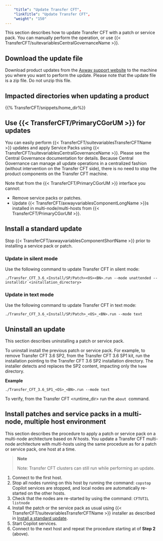 ```yaml
---
    "title": "Update Transfer CFT",
    "linkTitle": "Update Transfer CFT",
    "weight": "150"
---
```

This section describes how to update Transfer CFT with a patch or service pack. You can manually perform the operation, or use {{< TransferCFT/suitevariablesCentralGovernanceName  >}}.

Download the update file
------------------------

Download product updates from the [Axway support website](https://support.axway.com/) to the machine you where you want to perform the update. Please note that the update file is a zip file. Do not unzip this file.

Impacted directories when updating a product
--------------------------------------------

{{% TransferCFT/snippets/home_dir%}}

Use {{< TransferCFT/PrimaryCGorUM  >}} for updates
-------------------------------------------------------

You can easily perform {{< TransferCFT/suitevariablesTransferCFTName  >}} updates and apply Service Packs using {{< TransferCFT/suitevariablesCentralGovernanceName  >}}. Please see the Central Governance documentation for details. Because Central Governance can manage all update operations in a centralized fashion (without intervention on the Transfer CFT side), there is no need to stop the product components on the Transfer CFT machine.

Note that from the {{< TransferCFT/PrimaryCGorUM  >}} interface you cannot:

- Remove service packs or patches.
- Update {{< TransferCFT/axwayvariablesComponentLongName  >}}s installed in multi-node/multi-hosts from {{< TransferCFT/PrimaryCGorUM  >}}.

<span id="Install"></span>

Install a standard update
-------------------------

Stop {{< TransferCFT/axwayvariablesComponentShortName  >}} prior to installing a service pack or patch.

### Update in silent mode

Use the following command to update Transfer CFT in silent mode:

```
./Transfer_CFT_3.6_<Install/SP/Patch><OS><BN>.run --mode unattended --installdir <installation_directory>
```

### Update in text mode

Use the following command to update Transfer CFT in text mode:

```
./Transfer_CFT_3.6_<Install/SP/Patch>_<OS>_<BN>.run --mode text
```

Uninstall an update
-------------------

This section describes uninstalling a patch or service pack.

To uninstall install the previous patch or service pack. For example, to remove Transfer CFT 3.6 SP2, from the Transfer CFT 3.6 SP1 kit, run the installation pointing to the Transfer CFT 3.6 SP2 installation directory. The installer detects and replaces the SP2 content, impacting only the `home `directory.

**Example**

```
./Transfer_CFT_3.6_SP1_<OS>_<BN>.run --mode text
```

To verify, from the Transfer CFT &lt;runtime_dir&gt; run the `about `command.

Install patches and service packs in a multi-node, multiple host environment
----------------------------------------------------------------------------

This section describes the procedure to apply a patch or service pack on a multi-node architecture based on *N* hosts. You update a Transfer CFT multi-node architecture with multi-hosts using the same procedure as for a patch or service pack, one host at a time.

> **Note**
>
> Note: Transfer CFT clusters can still run while performing an update.

1. Connect to the first host.
1. Stop all nodes running on this host by running the command: `copstop`  
    Copilot services are stopped, and local nodes are automatically re-started on the other hosts.
1. Check that the nodes are re-started by using the command: `CFTUTIL listnode`
1. Install the patch or the service pack as usual using {{< TransferCFT/suitevariablesTransferCFTName  >}} installer as described in [Install a standard update](#Install).
1. Start Copilot services.
1. Connect to the next host and repeat the procedure starting at of ****Step 2**** (above).
